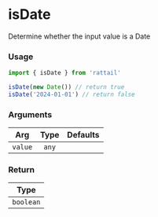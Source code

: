 # isDate

Determine whether the input value is a Date

### Usage

```ts
import { isDate } from 'rattail'

isDate(new Date()) // return true
isDate('2024-01-01') // return false
```

### Arguments

| Arg     | Type  | Defaults |
| ------- | :---: | -------: |
| `value` | `any` |          |

### Return

|   Type    |
| :-------: |
| `boolean` |
